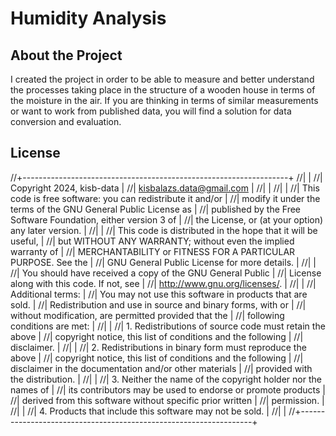 # Humidity Analysis

## About the Project

I created the project in order to be able to measure and better understand the processes taking place in the structure of a wooden house in terms of the moisture in the air. 
If you are thinking in terms of similar measurements or want to work from published data, you will find a solution for data conversion and evaluation.

## License

//+------------------------------------------------------------------+
//|                                                                  |
//|                    Copyright 2024, kisb-data                     |
//|                    kisbalazs.data@gmail.com                      |
//|                                                                  |
//|                                                                  |
//|  This code is free software: you can redistribute it and/or      |
//|  modify it under the terms of the GNU General Public License as  |
//|  published by the Free Software Foundation, either version 3 of  |
//|  the License, or (at your option) any later version.             |
//|                                                                  |
//|  This code is distributed in the hope that it will be useful,    |
//|  but WITHOUT ANY WARRANTY; without even the implied warranty of  |
//|  MERCHANTABILITY or FITNESS FOR A PARTICULAR PURPOSE. See the    |
//|  GNU General Public License for more details.                    |
//|                                                                  |
//|  You should have received a copy of the GNU General Public       |
//|  License along with this code. If not, see                       |
//|  <http://www.gnu.org/licenses/>.                                 |
//|                                                                  |
//|  Additional terms:                                               |
//|  You may not use this software in products that are sold.        |
//|  Redistribution and use in source and binary forms, with or      |
//|  without modification, are permitted provided that the           |
//|  following conditions are met:                                   |
//|                                                                  |
//|  1. Redistributions of source code must retain the above         |
//|     copyright notice, this list of conditions and the following  |
//|     disclaimer.                                                  |
//|                                                                  |
//|  2. Redistributions in binary form must reproduce the above      |
//|     copyright notice, this list of conditions and the following  |
//|     disclaimer in the documentation and/or other materials       |
//|     provided with the distribution.                              |
//|                                                                  |
//|  3. Neither the name of the copyright holder nor the names of    |
//|     its contributors may be used to endorse or promote products  |
//|     derived from this software without specific prior written    |
//|     permission.                                                  |
//|                                                                  |
//|  4. Products that include this software may not be sold.         |
//|                                                                  |
//+------------------------------------------------------------------+
